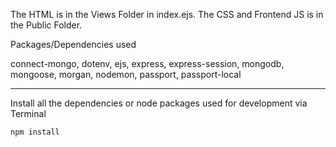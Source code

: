 
The HTML is in the Views Folder in index.ejs. The CSS and Frontend JS is in the Public Folder. 




Packages/Dependencies used

connect-mongo, dotenv, ejs, express, express-session, mongodb, mongoose, morgan, nodemon, passport, passport-local

---

 Install all the dependencies or node packages used for development via Terminal

`npm install`
